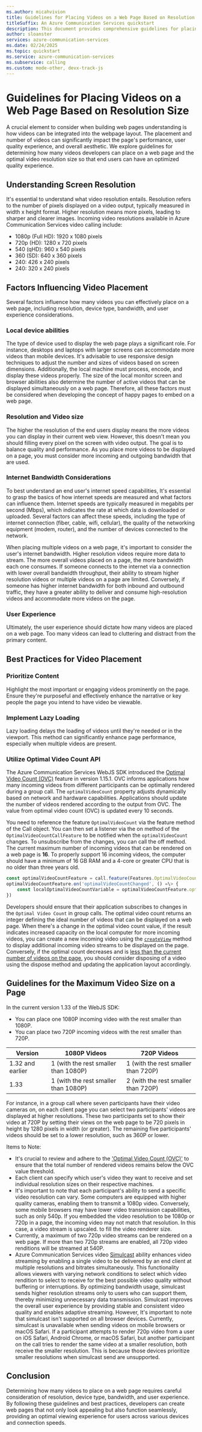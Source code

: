 ```yaml
---
ms.author: micahvivion
title: Guidelines for Placing Videos on a Web Page Based on Resolution Size
titleSuffix: An Azure Communication Services quickstart
description: This document provides comprehensive guidelines for placing videos on a web page based on resolution size to optimize video placement and enhance overall page performance.
author: sloanster
services: azure-communication-services
ms.date: 02/24/2025
ms.topic: quickstart
ms.service: azure-communication-services
ms.subservice: calling
ms.custom: mode-other, devx-track-js
---
```


# Guidelines for Placing Videos on a Web Page Based on Resolution Size
A crucial element to consider when building web pages understanding is how videos can be integrated into the webpage layout. The placement and number of videos can significantly impact the page's performance, user quality experience, and overall aesthetic. We explore guidelines for determining how many videos developers can place on a web page and the optimal video resolution size so that end users can have an optimized quality experience.

## Understanding Screen Resolution
It's essential to understand what video resolution entails. Resolution refers to the number of pixels displayed on a video output, typically measured in width x height format. Higher resolution means more pixels, leading to sharper and clearer images. Incoming video resolutions available in Azure Communication Services video calling include:

- 1080p (Full HD): 1920 x 1080 pixels
- 720p (HD): 1280 x 720 pixels
- 540 (qHD): 960 x 540 pixels
- 360 (SD): 640 x 360 pixels
- 240: 426 x 240 pixels
- 240: 320 x 240 pixels

## Factors Influencing Video Placement
Several factors influence how many videos you can effectively place on a web page, including resolution, device type, bandwidth, and user experience considerations.

### Local device abilities
The type of device used to display the web page plays a significant role. For instance, desktops and laptops with larger screens can accommodate more videos than mobile devices. It's advisable to use responsive design techniques to adjust the number and sizes of videos based on screen dimensions. Additionally, the local machine must process, encode, and display these videos properly. The size of the local monitor screen and browser abilities also determine the number of active videos that can be displayed simultaneously on a web page. Therefore, all these factors must be considered when developing the concept of happy pages to embed on a web page.

### Resolution and Video size
The higher the resolution of the end users display means the more videos you can display in their current web view. However, this doesn't mean you should filling every pixel on the screen with video output. The goal is to balance quality and performance. As you place more videos to be displayed on a page, you must consider more incoming and outgoing bandwidth that are used.

### Internet Bandwidth Considerations
To best understand an end user's internet speed capabilities, It's essential to grasp the basics of how internet speeds are measured and what factors can influence them. Internet speeds are typically measured in megabits per second (Mbps), which indicates the rate at which data is downloaded or uploaded. Several factors can affect these speeds, including the type of internet connection (fiber, cable, wifi, cellular), the quality of the networking equipment (modem, router), and the number of devices connected to the network.

When placing multiple videos on a web page, it's important to consider the user's internet bandwidth. Higher resolution videos require more data to stream. The more overall videos placed on a page, the more bandwidth each one consumes. If someone connects to the internet via a connection with lower overall bandwidth throughput, their ability to stream higher resolution videos or multiple videos on a page are limited. Conversely, if someone has higher internet bandwidth for both inbound and outbound traffic, they have a greater ability to deliver and consume high-resolution videos and accommodate more videos on the page.

### User Experience
Ultimately, the user experience should dictate how many videos are placed on a web page. Too many videos can lead to cluttering and distract from the primary content.

## Best Practices for Video Placement

### Prioritize Content
Highlight the most important or engaging videos prominently on the page. Ensure they're purposeful and effectively enhance the narrative or key people the page you intend to have video be viewable.

### Implement Lazy Loading
Lazy loading delays the loading of videos until they're needed or in the viewport. This method can significantly enhance page performance, especially when multiple videos are present.

### Utilize Optimal Video Count API

The Azure Communication Services WebJS SDK introduced the [Optimal Video Count (OVC)](../../how-tos/calling-sdk/manage-video.md?pivots=platform-web) feature in version 1.15.1. OVC informs applications how many incoming videos from different participants can be optimally rendered during a group call. The `optimalVideoCount` property adjusts dynamically based on network and hardware capabilities. Applications should update the number of videos rendered according to the output from OVC. The value from optimal video count (OVC) is updated every 10 seconds.

You need to reference the feature `OptimalVideoCount` via the feature method of the Call object. You can then set a listener via the on method of the `OptimalVideoCountCallFeature` to be notified when the `optimalVideoCount` changes. To unsubscribe from the changes, you can call the off method. The current maximum number of incoming videos that can be rendered on a web page is **16**. To properly support 16 incoming videos, the computer should have a minimum of 16 GB RAM and a 4-core or greater CPU that is no older than three years old.

```javascript
const optimalVideoCountFeature = call.feature(Features.OptimalVideoCount);
optimalVideoCountFeature.on('optimalVideoCountChanged', () =\> {
    const localOptimalVideoCountVariable = optimalVideoCountFeature.optimalVideoCount;
})
```

Developers should ensure that their application subscribes to changes in the `Optimal Video Count` in group calls. The optimal video count returns an integer defining the ideal number of videos that can be displayed on a web page. When there's a change in the optimal video count value, if the result indicates increased capacity on the local computer for more incoming videos, you can create a new incoming video using the [`createView`](/javascript/api/azure-communication-services/@azure/communication-calling/videostreamrenderer?view=azure-communication-services-js&preserve-view=true#@azure-communication-calling-videostreamrenderer-createview) method to display additional incoming video streams to be displayed on the page. Conversely, if the optimal count decreases and is [less than the current number of videos on the page](../../resources/troubleshooting/voice-video-calling/video-issues/reaching-max-number-of-active-video-subscriptions.md), you should consider disposing of a video using the dispose method and updating the application layout accordingly.

## Guidelines for the Maximum Video Size on a Page

In the current version 1.33 of the WebJS SDK:

- You can place one 1080P incoming video with the rest smaller than 1080P.
- You can place two 720P incoming videos with the rest smaller than 720P.

| Version          | 1080P Videos                         | 720P Videos                         |
|------------------|--------------------------------------|-------------------------------------|
| 1.32 and earlier | 1 (with the rest smaller than 1080P) | 1 (with the rest smaller than 720P) |
| 1.33             | 1 (with the rest smaller than 1080P) | 2 (with the rest smaller than 720P) |

For instance, in a group call where seven participants have their video cameras on, on each client page you can select two participants' videos are displayed at higher resolutions. These two participants set to show their video at 720P by setting their views on the web page to be 720 pixels in height by 1280 pixels in width (or greater). The remaining five participants' videos should be set to a lower resolution, such as 360P or lower.

Items to Note:

- It's crucial to review and adhere to the ['Optimal Video Count (OVC)'](../../how-tos/calling-sdk/manage-video.md?pivots=platform-web) to ensure that the total number of rendered videos remains below the OVC value threshold.
- Each client can specify which user's video they want to receive and set individual resolution sizes on their respective machines.
- It's important to note that each participant's ability to send a specific video resolution can vary. Some computers are equipped with higher quality cameras, enabling them to transmit a 1080p video. Conversely, some mobile browsers may have lower video transmission capabilities, such as only 540p. If you embedded the video resolution to be 1080p or 720p in a page, the incoming video may not match that resolution. In this case, a video stream is upscaled. to fill the video renderer size.
- Currently, a maximum of two 720p video streams can be rendered on a web page. If more than two 720p streams are enabled, all 720p video renditions will be streamed at 540P.
- Azure Communication Services video [Simulcast](../../concepts/voice-video-calling/simulcast.md) ability enhances video streaming by enabling a single video to be delivered by an end client at multiple resolutions and bitrates simultaneously. This functionality allows viewers with varying network conditions to select which video rendition to select to receive for the best possible video quality without buffering or interruptions. By optimizing bandwidth usage, simulcast sends higher resolution streams only to users who can support them, thereby minimizing unnecessary data transmission. Simulcast improves the overall user experience by providing stable and consistent video quality and enables adaptive streaming. However, It's important to note that simulcast isn't supported on all browser devices. Currently, simulcast is unavailable when sending videos on mobile browsers or macOS Safari. If a participant attempts to render 720p video from a user on iOS Safari, Android Chrome, or macOS Safari, but another participant on the call tries to render the same video at a smaller resolution, both receive the smaller resolution. This is because those devices prioritize smaller resolutions when simulcast send are unsupported.  

## Conclusion
Determining how many videos to place on a web page requires careful consideration of resolution, device type, bandwidth, and user experience. By following these guidelines and best practices, developers can create web pages that not only look appealing but also function seamlessly, providing an optimal viewing experience for users across various devices and connection speeds.
